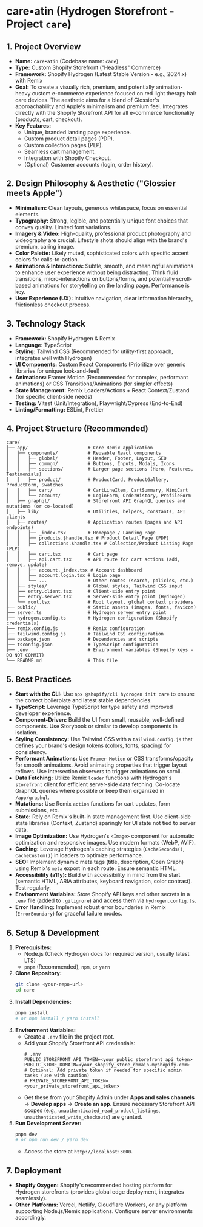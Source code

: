 # care•atin (Hydrogen Storefront - Project `care`)

## 1. Project Overview

*   **Name:** `care•atin` (Codebase name: `care`)
*   **Type:** Custom Shopify Storefront ("Headless" Commerce)
*   **Framework:** Shopify Hydrogen (Latest Stable Version - e.g., 2024.x) with Remix
*   **Goal:** To create a visually rich, premium, and potentially animation-heavy custom e-commerce experience focused on red light therapy hair care devices. The aesthetic aims for a blend of Glossier's approachability and Apple's minimalism and premium feel. Integrates directly with the Shopify Storefront API for all e-commerce functionality (products, cart, checkout).
*   **Key Features:**
    *   Unique, branded landing page experience.
    *   Custom product detail pages (PDP).
    *   Custom collection pages (PLP).
    *   Seamless cart management.
    *   Integration with Shopify Checkout.
    *   (Optional) Customer accounts (login, order history).

## 2. Design Philosophy & Aesthetic ("Glossier meets Apple")

*   **Minimalism:** Clean layouts, generous whitespace, focus on essential elements.
*   **Typography:** Strong, legible, and potentially unique font choices that convey quality. Limited font variations.
*   **Imagery & Video:** High-quality, professional product photography and videography are crucial. Lifestyle shots should align with the brand's premium, caring image.
*   **Color Palette:** Likely muted, sophisticated colors with specific accent colors for calls-to-action.
*   **Animations & Interactions:** Subtle, smooth, and meaningful animations to enhance user experience without being distracting. Think fluid transitions, micro-interactions on buttons/forms, and potentially scroll-based animations for storytelling on the landing page. Performance is key.
*   **User Experience (UX):** Intuitive navigation, clear information hierarchy, frictionless checkout process.

## 3. Technology Stack

*   **Framework:** Shopify Hydrogen & Remix
*   **Language:** TypeScript
*   **Styling:** Tailwind CSS (Recommended for utility-first approach, integrates well with Hydrogen)
*   **UI Components:** Custom React Components (Prioritize over generic libraries for unique look-and-feel)
*   **Animations:** Framer Motion (Recommended for complex, performant animations) or CSS Transitions/Animations (for simpler effects)
*   **State Management:** Remix Loaders/Actions + React Context/Zustand (for specific client-side needs)
*   **Testing:** Vitest (Unit/Integration), Playwright/Cypress (End-to-End)
*   **Linting/Formatting:** ESLint, Prettier

## 4. Project Structure (Recommended)

```
care/
├── app/                      # Core Remix application
│   ├── components/           # Reusable React components
│   │   ├── global/           # Header, Footer, Layout, SEO
│   │   ├── common/           # Buttons, Inputs, Modals, Icons
│   │   ├── sections/         # Larger page sections (Hero, Features, Testimonials)
│   │   ├── product/          # ProductCard, ProductGallery, ProductForm, Swatches
│   │   ├── cart/             # CartLineItem, CartSummary, MiniCart
│   │   └── account/          # LoginForm, OrderHistory, ProfileForm
│   ├── graphql/              # Storefront API GraphQL queries and mutations (or co-located)
│   ├── lib/                  # Utilities, helpers, constants, API clients
│   ├── routes/               # Application routes (pages and API endpoints)
│   │   ├── _index.tsx        # Homepage / Landing Page
│   │   ├── products.$handle.tsx # Product Detail Page (PDP)
│   │   ├── collections.$handle.tsx # Collection/Product Listing Page (PLP)
│   │   ├── cart.tsx          # Cart page
│   │   ├── api.cart.tsx      # API route for cart actions (add, remove, update)
│   │   ├── account._index.tsx # Account dashboard
│   │   ├── account.login.tsx # Login page
│   │   └── ...               # Other routes (search, policies, etc.)
│   ├── styles/               # Global styles, Tailwind CSS input
│   ├── entry.client.tsx      # Client-side entry point
│   ├── entry.server.tsx      # Server-side entry point (Hydrogen)
│   └── root.tsx              # Root layout, global context providers
├── public/                   # Static assets (images, fonts, favicon)
├── server.ts                 # Hydrogen server entry point
├── hydrogen.config.ts        # Hydrogen configuration (Shopify credentials)
├── remix.config.js           # Remix configuration
├── tailwind.config.js        # Tailwind CSS configuration
├── package.json              # Dependencies and scripts
├── tsconfig.json             # TypeScript configuration
├── .env                      # Environment variables (Shopify keys - DO NOT COMMIT)
└── README.md                 # This file
```

## 5. Best Practices

*   **Start with the CLI:** Use `npx @shopify/cli hydrogen init care` to ensure the correct boilerplate and latest stable dependencies.
*   **TypeScript:** Leverage TypeScript for type safety and improved developer experience.
*   **Component-Driven:** Build the UI from small, reusable, well-defined components. Use Storybook or similar to develop components in isolation.
*   **Styling Consistency:** Use Tailwind CSS with a `tailwind.config.js` that defines your brand's design tokens (colors, fonts, spacing) for consistency.
*   **Performant Animations:** Use `Framer Motion` or CSS transforms/opacity for smooth animations. Avoid animating properties that trigger layout reflows. Use intersection observers to trigger animations on scroll.
*   **Data Fetching:** Utilize Remix `loader` functions with Hydrogen's `storefront` client for efficient server-side data fetching. Co-locate GraphQL queries where possible or keep them organized in `/app/graphql`.
*   **Mutations:** Use Remix `action` functions for cart updates, form submissions, etc.
*   **State:** Rely on Remix's built-in state management first. Use client-side state libraries (Context, Zustand) sparingly for UI state not tied to server data.
*   **Image Optimization:** Use Hydrogen's `<Image>` component for automatic optimization and responsive images. Use modern formats (WebP, AVIF).
*   **Caching:** Leverage Hydrogen's caching strategies (`CacheSeconds()`, `CacheCustom()`) in loaders to optimize performance.
*   **SEO:** Implement dynamic meta tags (title, description, Open Graph) using Remix's `meta` export in each route. Ensure semantic HTML.
*   **Accessibility (a11y):** Build with accessibility in mind from the start (semantic HTML, ARIA attributes, keyboard navigation, color contrast). Test regularly.
*   **Environment Variables:** Store Shopify API keys and other secrets in a `.env` file (added to `.gitignore`) and access them via `hydrogen.config.ts`.
*   **Error Handling:** Implement robust error boundaries in Remix (`ErrorBoundary`) for graceful failure modes.

## 6. Setup & Development

1.  **Prerequisites:**
    *   Node.js (Check Hydrogen docs for required version, usually latest LTS)
    *   `pnpm` (Recommended), `npm`, or `yarn`
2.  **Clone Repository:**
    ```bash
    git clone <your-repo-url>
    cd care
    ```
3.  **Install Dependencies:**
    ```bash
    pnpm install
    # or npm install / yarn install
    ```
4.  **Environment Variables:**
    *   Create a `.env` file in the project root.
    *   Add your Shopify Storefront API credentials:
        ```dotenv
        # .env
        PUBLIC_STOREFRONT_API_TOKEN=<your_public_storefront_api_token>
        PUBLIC_STORE_DOMAIN=<your_shopify_store_domain.myshopify.com>
        # Optional: Add private token if needed for specific admin tasks (use with caution)
        # PRIVATE_STOREFRONT_API_TOKEN=<your_private_storefront_api_token>
        ```
    *   Get these from your Shopify Admin under **Apps and sales channels** -> **Develop apps** -> **Create an app**. Ensure necessary Storefront API scopes (e.g., `unauthenticated_read_product_listings`, `unauthenticated_write_checkouts`) are granted.
5.  **Run Development Server:**
    ```bash
    pnpm dev
    # or npm run dev / yarn dev
    ```
    *   Access the store at `http://localhost:3000`.

## 7. Deployment

*   **Shopify Oxygen:** Shopify's recommended hosting platform for Hydrogen storefronts (provides global edge deployment, integrates seamlessly).
*   **Other Platforms:** Vercel, Netlify, Cloudflare Workers, or any platform supporting Node.js/Remix applications. Configure server environments accordingly. 